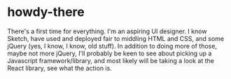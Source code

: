 # howdy-there
There's a first time for everything.
I'm an aspiring UI designer. I know Sketch, have used and deployed fair to middling HTML and CSS, and some jQuery (yes, I know, I know, old stuff). In addition to doing more of those, maybe not more jQuery, I'll probably be keen to see about picking up a Javascript framework/library, and most likely will be taking a look at the React library, see what the action is.
